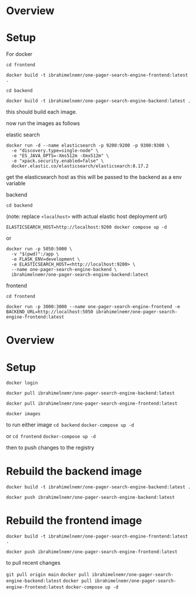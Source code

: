 # Overview


# Setup

For docker

`cd frontend`

`docker build -t ibrahimelnemr/one-pager-search-engine-frontend:latest .`

`cd backend`

`docker build -t ibrahimelnemr/one-pager-search-engine-backend:latest .`


this should build each image. 

now run the images as follows

elastic search
```
docker run -d --name elasticsearch -p 9200:9200 -p 9300:9300 \
  -e "discovery.type=single-node" \
  -e "ES_JAVA_OPTS=-Xms512m -Xmx512m" \
  -e "xpack.security.enabled=false" \
  docker.elastic.co/elasticsearch/elasticsearch:8.17.2
```

get the elasticsearch host as this will be passed to the backend as a env variable

backend

`cd backend`

(note: replace `<localhost>` with actual elastic host deployment url)

`ELASTICSEARCH_HOST=http://localhost:9200 docker compose up -d`

or 
```
docker run -p 5050:5000 \
  -v "$(pwd)":/app \
  -e FLASK_ENV=development \
  -e ELASTICSEARCH_HOST=<http://localhost:9200> \
  --name one-pager-search-engine-backend \
  ibrahimelnemr/one-pager-search-engine-backend:latest
```

frontend

`cd frontend`

`docker run -p 3000:3000 --name one-pager-search-engine-frontend -e BACKEND_URL=http://localhost:5050 ibrahimelnemr/one-pager-search-engine-frontend:latest`





# Overview


# Setup

`docker login`

`docker pull ibrahimelnemr/one-pager-search-engine-backend:latest`

`docker pull ibrahimelnemr/one-pager-search-engine-frontend:latest`

`docker images`

to run either image 
`cd backend`
`docker-compose up -d`

or
`cd frontend`
`docker-compose up -d`

then to push changes to the registry

# Rebuild the backend image
`docker build -t ibrahimelnemr/one-pager-search-engine-backend:latest .`

`docker push ibrahimelnemr/one-pager-search-engine-backend:latest`

# Rebuild the frontend image
`docker build -t ibrahimelnemr/one-pager-search-engine-frontend:latest .`

`docker push ibrahimelnemr/one-pager-search-engine-frontend:latest`

to pull recent changes

`git pull origin main`
`docker pull ibrahimelnemr/one-pager-search-engine-backend:latest`
`docker pull ibrahimelnemr/one-pager-search-engine-frontend:latest`
`docker-compose up -d`